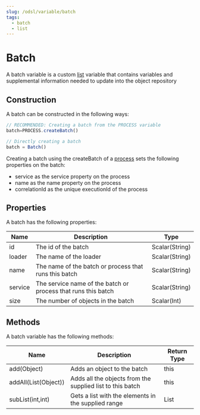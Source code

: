 ```yaml
---
slug: /odsl/variable/batch
tags:
  - batch
  - list
---
```

Batch
=====

A batch variable is a custom [list](List) variable that contains variables and supplemental information needed to update into the object repository

## Construction
A batch can be constructed in the following ways:

```js
// RECOMMENDED: Creating a batch from the PROCESS variable
batch=PROCESS.createBatch()

// Directly creating a batch
batch = Batch()
```

Creating a batch using the createBatch of a [process](Process) sets the following properties on the batch:
* service as the service property on the process
* name as the name property on the process
* correlationId as the unique executionId of the process

## Properties
A batch has the following properties:

|**Name**|**Description**|**Type**|
|-|-|-|
|id|The id of the batch|Scalar(String)|
|loader|The name of the loader|Scalar(String)|
|name|The name of the batch or process that runs this batch|Scalar(String)|
|service|The service name of the batch or process that runs this batch|Scalar(String)|
|size|The number of objects in the batch|Scalar(Int)|

## Methods
A batch variable has the following methods:

|**Name**|**Description**|**Return Type**|
|-|-|-|
|add(Object)|Adds an object to the batch|this|
|addAll(List(Object))|Adds all the objects from the supplied list to this batch|this|
|subList(int,int)|Gets a list with the elements in the supplied range|List|

